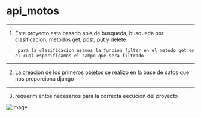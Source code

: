# api_motos
-------------------------------------------------------
1. Este proyecto esta basado apis de busqueda, busqueda por clasificacion, metodos get, post, put y delete

        para la clasificacion usamos la funcion filter en el metodo get en el cual especificamos el campo que sera filtrado 
------------------------------------------------------

2. La creacion de los primeros objetos se realizo en la base de datos que nos proporciona django

------------------------------------------------------
3. requerimientos necesarios para la correcta eecucion del proyecto
  
  ![image](https://user-images.githubusercontent.com/101678630/208435963-34b85055-5d00-4a91-bc11-e54136e9f944.png)

